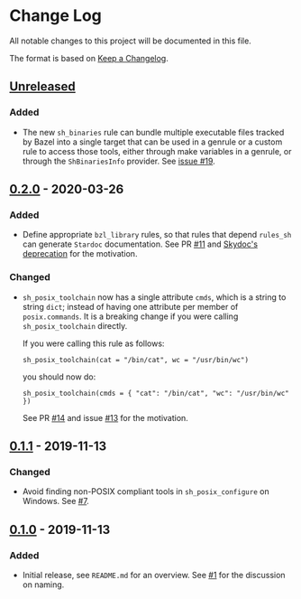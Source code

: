 # Change Log

All notable changes to this project will be documented in this file.

The format is based on [Keep a Changelog](https://keepachangelog.com/).

## [Unreleased]

[Unreleased]: https://github.com/tweag/rules_sh/compare/v0.2.0...HEAD

### Added

- The new `sh_binaries` rule can bundle multiple executable files tracked by
  Bazel into a single target that can be used in a genrule or a custom rule to
  access those tools, either through make variables in a genrule, or through
  the `ShBinariesInfo` provider.
  See [issue #19][#19].

[#19]: https://github.com/tweag/rules_sh/issues/19

## [0.2.0] - 2020-03-26

[0.2.0]: https://github.com/tweag/rules_sh/compare/v0.1.1...v0.2.0

### Added

- Define appropriate `bzl_library` rules, so that rules that
  depend `rules_sh` can generate `Stardoc` documentation.
  See PR [#11][#11] and [Skydoc's deprecation][skydoc_deprecation]
  for the motivation.

### Changed

- `sh_posix_toolchain` now has a single attribute `cmds`, which
  is a string to string `dict`; instead of having one attribute
  per member of `posix.commands`. It is a breaking change if you were
  calling `sh_posix_toolchain` directly.

  If you were calling this rule as follows:

  ```
  sh_posix_toolchain(cat = "/bin/cat", wc = "/usr/bin/wc")
  ```

  you should now do:

  ```
  sh_posix_toolchain(cmds = { "cat": "/bin/cat", "wc": "/usr/bin/wc" })
  ```

  See PR [#14][#14] and issue [#13][#13] for the motivation.

[#14]: https://github.com/tweag/rules_sh/pull/14
[#13]: https://github.com/tweag/rules_sh/issues/13
[#11]: https://github.com/tweag/rules_sh/pull/11
[skydoc_deprecation]: https://github.com/bazelbuild/stardoc/blob/master/docs/skydoc_deprecation.md#starlark-dependencies

## [0.1.1] - 2019-11-13

[0.1.1]: https://github.com/tweag/rules_sh/compare/v0.1.0...v0.1.1

### Changed

- Avoid finding non-POSIX compliant tools in `sh_posix_configure` on Windows.
  See [#7][#7].

[#7]: https://github.com/tweag/rules_sh/pull/7

## [0.1.0] - 2019-11-13

[0.1.0]: https://github.com/tweag/rules_sh/releases/tag/v0.1.0

### Added

- Initial release, see `README.md` for an overview.
  See [#1][#1] for the discussion on naming.

[#1]: https://github.com/tweag/rules_sh/issues/1
